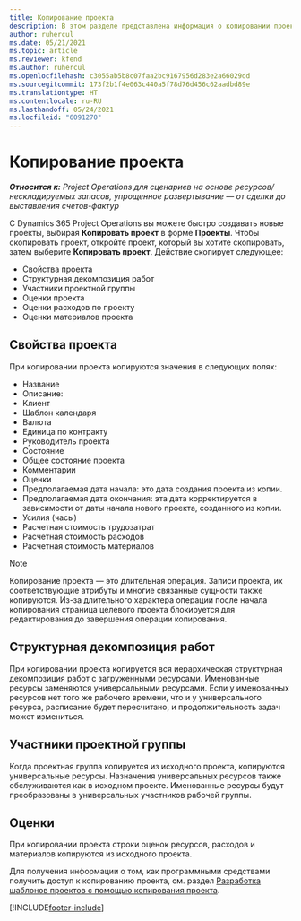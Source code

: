 ```yaml
---
title: Копирование проекта
description: В этом разделе представлена информация о копировании проектов в Dynamics 365 Project Operations.
author: ruhercul
ms.date: 05/21/2021
ms.topic: article
ms.reviewer: kfend
ms.author: ruhercul
ms.openlocfilehash: c3055ab5b8c07faa2bc9167956d283e2a66029dd
ms.sourcegitcommit: 173f2b1f4e063c440a5f78d76d456c62aadbd89e
ms.translationtype: HT
ms.contentlocale: ru-RU
ms.lasthandoff: 05/24/2021
ms.locfileid: "6091270"
---
```

# <a name="copy-a-project"></a>Копирование проекта

_**Относится к:** Project Operations для сценариев на основе ресурсов/нескладируемых запасов, упрощенное развертывание — от сделки до выставления счетов-фактур_

С Dynamics 365 Project Operations вы можете быстро создавать новые проекты, выбирая **Копировать проект** в форме **Проекты**. Чтобы скопировать проект, откройте проект, который вы хотите скопировать, затем выберите **Копировать проект**. Действие скопирует следующее:

- Свойства проекта 
- Структурная декомпозиция работ
- Участники проектной группы
- Оценки проекта
- Оценки расходов по проекту
- Оценки материалов проекта

## <a name="project-properties"></a>Свойства проекта

При копировании проекта копируются значения в следующих полях:

- Название
- Описание:
- Клиент
- Шаблон календаря
- Валюта
- Единица по контракту
- Руководитель проекта
- Состояние
- Общее состояние проекта
- Комментарии
- Оценки
- Предполагаемая дата начала: это дата создания проекта из копии.
- Предполагаемая дата окончания: эта дата корректируется в зависимости от даты начала нового проекта, созданного из копии.
- Усилия (часы)
- Расчетная стоимость трудозатрат
- Расчетная стоимость расходов
- Расчетная стоимость материалов

> [!NOTE]
> Копирование проекта — это длительная операция. Записи проекта, их соответствующие атрибуты и многие связанные сущности также копируются. Из-за длительного характера операции после начала копирования страница целевого проекта блокируется для редактирования до завершения операции копирования.

## <a name="work-breakdown-structure"></a>Структурная декомпозиция работ

При копировании проекта копируется вся иерархическая структурная декомпозиция работ с загруженными ресурсами. Именованные ресурсы заменяются универсальными ресурсами. Если у именованных ресурсов нет того же рабочего времени, что и у универсального ресурса, расписание будет пересчитано, и продолжительность задач может измениться.

## <a name="project-team-members"></a>Участники проектной группы

Когда проектная группа копируется из исходного проекта, копируются универсальные ресурсы. Назначения универсальных ресурсов также обслуживаются как в исходном проекте. Именованные ресурсы будут преобразованы в универсальных участников рабочей группы.

## <a name="estimates"></a>Оценки

При копировании проекта строки оценок ресурсов, расходов и материалов копируются из исходного проекта. 

Для получения информации о том, как программными средствами получить доступ к копированию проекта, см. раздел [Разработка шаблонов проектов с помощью копирования проекта](dev-copy-project.md).


[!INCLUDE[footer-include](../includes/footer-banner.md)]

